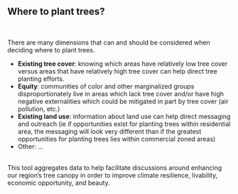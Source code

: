 
## Where to plant trees?

<br>

There are many dimensions that can and should be considered when
deciding where to plant trees.

-   **Existing tree cover**: knowing which areas have relatively low
    tree cover versus areas that have relatively high tree cover can
    help direct tree planting efforts.
-   **Equity**: communities of color and other marginalized groups
    disproportionately live in areas which lack tree cover and/or have
    high negative externalities which could be mitigated in part by tree
    cover (air pollution, etc.)
-   **Existing land use**: information about land use can help direct
    messaging and outreach (ie if opportunities exist for planting trees
    within residential area, the messaging will look very different than
    if the greatest opportunities for planting trees lies within
    commercial zoned areas)
-   Other: …

<!-- <br> -->
<!-- Similarly, there are multiple things to consider in making a useful tool: -->
<!-- - **Understandable**: clear and actionable conclusions need to be drawn from complex and disparate data sources. Conclusions should be understandable to the general public (given that tree planting fundamentally impacts people and neighborhoods), to practitioners (to make informed decisions about planting trees), and to subject matter experts (to facilitate the iterative nature of this work and ensure the tool incorporates the best available research). -->
<!-- - **Narrative**: planting trees today will change the trajectory of a neighborhood's canopy for the future. Incorporating stories needs to be part of the tool... -->
<!-- - **Research-based**: this tool should incorporate relevant research and be transparent in our methods. This tool should be designed flexibly so that new research and new data sources can improve the conclusions (especially around climate resiliency/adaptation), spatial accuracy (down to 1m in accuracy would be the gold standard), and geographic spread (expanding from the Twin Cities region to statewide and beyond) of this tool. -->
<!-- - **Interactive**: knowing that different funding programs and/or local priorities will dictate on-the-ground action (of planting trees), this tool should allow for users to set their own prioritization scheme if they so desire. -->

<br> This tool aggregates data to help facilitate discussions around
enhancing our region’s tree canopy in order to improve climate
resilience, livability, economic opportunity, and beauty.
<!-- Select variables of interest at the left and update map to view results. Warm and bright (yellow, orange) values and high ranks correspond to ‘opportunity zones’ where new tree plantings could have disproportionately positive impacts (values closer to 10). Cool and dark colors (black, purple) correspond to lower opportunity areas (values closer to zero). Click on any tract to get more information. -->

<!-- <br> -->
<!-- There is the capability to plot the human dimensions at the Census block group level (finer resolution than tracts, which are shown here). The data pieces are not yet aggregated in that way, however. As this is just a proof-of-concept idea, so I figured it didn't matter. All the data pieces are weighted equally, but we could weight them differently too. This is just my take on this and would need much more work/input/etc. if we wish to continue down this avenue..... -->

<br>

<!-- ### Methods -->
<!-- Pulling together: -->
<!-- - "Greenness" (normalized difference vegetation index (NDVI) from Sentinel-2, peak NDVI in 2020 aggregated to the block group level and also at 10x10m resolution) -->
<!-- - Equity considerations data -->
<!-- - Existing land use -->
